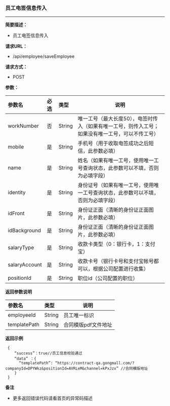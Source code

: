 ### 员工电签信息传入

---

**简要描述：**

* 员工电签信息传入

**请求URL：**

* /api/employee/saveEmployee

**请求方式：**

* POST 

**参数：**

| 参数名 | 必选 | 类型 | 说明 |
| :--- | :--- | :--- | --- |
| workNumber | 否 | String | 唯一工号（最大长度50），电签时传入（如果有唯一工号，则传入工号；如果没有唯一工号，可以不传工号） |
| mobile | 是 | String | 手机号（用于收取电签成功之后短信，此参数必填） |
| name | 是 | String | 姓名（如果有唯一工号，使用唯一工号查询状态，此参数可以不填，否则为必填字段） |
| identity | 是 | String | 身份证号（如果有唯一工号，使用唯一工号查询状态，此参数可以不填，否则为必填字段） | 
| idFront | 是 |String | 身份证正面（清晰的身份证正面图片，此参数必填） |
| idBackground | 是 |String | 身份证正面（清晰的身份证正面图片，此参数必填） |
| salaryType | 是 | String | 收款卡类型（0：银行卡，1：支付宝） |
| salaryAccount | 是 | String | 收款卡号（银行卡号和支付宝帐号都可以，根据公司配置进行收集） |
| positionId | 是 | String | 职位id（公司配置的职位）|

**返回参数说明**

| 参数名 | 类型 | 说明 |
| :--- | :--- | --- |
| employeeId | String | 员工唯一标识 |
| templatePath| String | 合同模版pdf文件地址 |

**返回示例**

```
 {
    “success”：true//员工信息校验通过
    “data” ：{
      “templatePath”: “https://contract-qa.gongmall.com/?companyId=DPYWkz&positionId=AVRLeM&channel=kPxJzx” //合同模版地址
    }
 }
```

**备注**

* 更多返回错误代码请看首页的异常码描述



